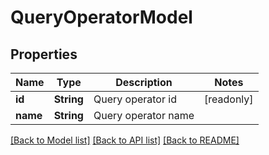 # QueryOperatorModel

## Properties

Name | Type | Description | Notes
------------ | ------------- | ------------- | -------------
**id** | **String** | Query operator id | [readonly]
**name** | **String** | Query operator name | 

[[Back to Model list]](../README.md#documentation-for-models) [[Back to API list]](../README.md#documentation-for-api-endpoints) [[Back to README]](../README.md)



